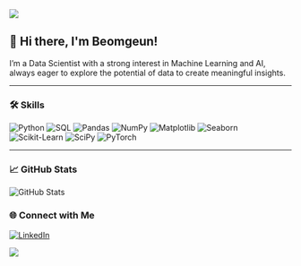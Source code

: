 <img src="https://capsule-render.vercel.app/api?type=waving&color=0:00C9FF,100:BDBDC8&height=200&section=header&text=Welcome%20to%20Beomgeun's%20GitHub!&fontSize=40&fontColor=FFFFFF" />

## 👋 Hi there, I'm Beomgeun!

I’m a Data Scientist with a strong interest in Machine Learning and AI, always eager to explore the potential of data to create meaningful insights.

---

### 🛠️ Skills

![Python](https://img.shields.io/badge/Python-FFD43B?style=for-the-badge&logo=python&logoColor=blue)
![SQL](https://img.shields.io/badge/SQL-336791?style=for-the-badge&logo=postgresql&logoColor=white)
![Pandas](https://img.shields.io/badge/Pandas-150458?style=for-the-badge&logo=pandas&logoColor=white)
![NumPy](https://img.shields.io/badge/NumPy-013243?style=for-the-badge&logo=numpy&logoColor=white)
![Matplotlib](https://img.shields.io/badge/Matplotlib-FF4F00?style=for-the-badge&logo=matplotlib&logoColor=white)
![Seaborn](https://img.shields.io/badge/Seaborn-3D5875?style=for-the-badge&logoColor=white)
![Scikit-Learn](https://img.shields.io/badge/Scikit--Learn-F7931E?style=for-the-badge&logo=scikit-learn&logoColor=white)
![SciPy](https://img.shields.io/badge/SciPy-8CAAE6?style=for-the-badge&logo=scipy&logoColor=white)
![PyTorch](https://img.shields.io/badge/PyTorch-EE4C2C?style=for-the-badge&logo=pytorch&logoColor=white)

---

### 📈 GitHub Stats
![GitHub Stats](https://github-readme-stats.vercel.app/api?username=SeoBeomGeun&show_icons=true&theme=radical)

### 🌐 Connect with Me
[![LinkedIn](https://img.shields.io/badge/LinkedIn-0077B5?style=for-the-badge&logo=linkedin&logoColor=white)](https://linkedin.com/in/SeoBeomGeun)

<img src="https://capsule-render.vercel.app/api?type=waving&color=0:00C9FF,100:BDBDC8&height=150&section=footer" />
